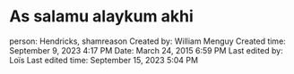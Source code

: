 # As salamu alaykum akhi

person: Hendricks, shamreason
Created by: William Menguy
Created time: September 9, 2023 4:17 PM
Date: March 24, 2015 6:59 PM
Last edited by: Loïs
Last edited time: September 15, 2023 5:04 PM